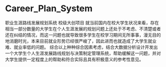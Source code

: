 # Career_Plan_System
职业生涯路线发展规划系统
校级大创项目
就当前国内在校大学生状况来看，存在相当一部分数量的大学生在个人生涯发展的规划问题上还处于不考虑、不清楚或者还在纠结的情况，而这一问题也就导致很多学生在校学习期间无所事事，漫无目的地消磨时光，本来目前就业形势已经很严峻了，因此进而也就造成了大学生就业难、就业率低的问题。
综合以上种种综合因素考虑，结合大数据分析设计开发出一个大学生个人生涯发展路线规划与决策制定管理系统，帮助缓解这一问题，并对大学生提供一定程度上的帮助和符合实际且具有积极意义的参考性意见。
